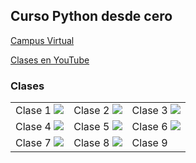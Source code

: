 ## Curso Python desde cero

[Campus Virtual](https://aulasvirtuales.bue.edu.ar)

[Clases en YouTube](https://www.youtube.com/playlist?list=PLR6qrffywxhB6FFTdb0Rm365aJ7lMU8eU)

### Clases

<table style="width:100%">
<tr>
<td>
Clase 1
<a href="https://youtu.be/dB1f7ZvfA3Q">
<img src="http://i3.ytimg.com/vi/dB1f7ZvfA3Q/maxresdefault.jpg">
</a>
</td>
<td>
Clase 2
<a href="https://youtu.be/v3KOSvG9IVE">
<img src="http://i3.ytimg.com/vi/v3KOSvG9IVE/maxresdefault.jpg">
</a>
</td>
<td>
Clase 3
<a href="https://youtu.be/_ynoniewVlM">
<img src="http://i3.ytimg.com/vi/_ynoniewVlM/maxresdefault.jpg">
</a>
</td>
</tr>
<tr>
<td>
Clase 4
<a href="https://youtu.be/RmsaiSpjv00">
<img src="http://i3.ytimg.com/vi/RmsaiSpjv00/maxresdefault.jpg">
</a>
</td>
<td>
Clase 5
<a href="https://youtu.be/kVclnmcTbq8">
<img src="http://i3.ytimg.com/vi/kVclnmcTbq8/maxresdefault.jpg">
</a>
</td>
<td>
Clase 6
<a href="https://youtu.be/cIjAR1hCJCg">
<img src="http://i3.ytimg.com/vi/cIjAR1hCJCg/maxresdefault.jpg">
</a>
</td>
</tr>
<tr>
<td>
Clase 7
<a href="https://youtu.be/cj2Vvq39o50">
<img src="http://i3.ytimg.com/vi/cj2Vvq39o50/maxresdefault.jpg">
</a>
</td>
<td>
Clase 8 
<a href="https://youtu.be/numwdKe_h2s">
<img src="http://i3.ytimg.com/vi/numwdKe_h2s/maxresdefault.jpg">
</a>
</td>
<td>
Clase 9
<a href="">
<img src="">
</a>
</td>
</tr>
</table>

